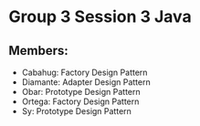 # Group 3 Session 3 Java

## Members:
- Cabahug: Factory Design Pattern
- Diamante: Adapter Design Pattern
- Obar: Prototype Design Pattern
- Ortega: Factory Design Pattern
- Sy: Prototype Design Pattern
